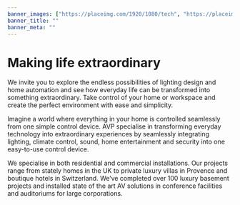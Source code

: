 ```yaml
---
banner_images: ["https://placeimg.com/1920/1080/tech", "https://placeimg.com/1920/1080/any", "https://placeimg.com/1920/1080/nature"]
banner_title: ""
banner_meta: ""
---
```


# Making life extraordinary

We invite you to explore the endless possibilities of lighting design and home automation and see how everyday life can be transformed into something extraordinary. Take control of your home or workspace and create the perfect environment with ease and simplicity.

Imagine a world where everything in your home is controlled seamlessly from one simple control device. 
AVP specialise in transforming everyday technology into extraordinary experiences by seamlessly integrating lighting, climate control, sound, home entertainment and security into one easy-to-use control device. 

We specialise in both residential and commercial installations. Our projects range from stately homes in the UK to private luxury villas in Provence and boutique hotels in Switzerland. We’ve completed over 100 luxury basement projects and installed state of the art AV solutions in conference facilities and auditoriums for large corporations.

